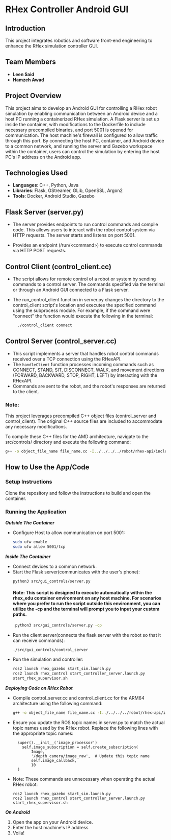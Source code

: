 
# RHex Controller Android GUI 

## Introduction
This project integrates robotics and software front-end engineering to enhance the RHex simulation controller GUI.

## Team Members
- **Leen Said**
 - **Hamzeh Awad**

## Project Overview
This project aims to develop an Android GUI for controlling a RHex robot simulation by enabling communication between an Android device and a host PC running a containerized RHex simulation. A Flask server is set up inside the container, with modifications to the Dockerfile to include necessary precompiled binaries, and port 5001 is opened for communication. The host machine's firewall is configured to allow traffic through this port. By connecting the host PC, container, and Android device to a common network, and running the server and Gazebo workspace within the container, users can control the simulation by entering the host PC's IP address on the Android app.

## Technologies Used
- **Languages**: C++, Python, Java
- **Libraries**: Flask, GStreamer, GLib, OpenSSL, Argon2
- **Tools**: Docker, Android Studio, Gazebo


## Flask Server (server.py)
- The server provides endpoints to run control commands and compile code. This allows users to interact with the robot control system via HTTP requests. The server starts and listens on port 5001.

- Provides an endpoint (/run/\<command>) to execute control commands via HTTP POST requests.

  

## Control Client (control_client.cc)
- The script allows for remote control of a robot or system by sending commands to a control server. The commands specified via the terminal or through an Android GUI connected to a Flask server.

- The run_control_client function in server.py changes the directory to the control_client script's location and executes the specified command using the subprocess module. For example, if the command were "connect" the function would execute the following in the terminal:
  ```bash
    ./control_client connect
  ```


## Control Server (control_server.cc)
- This script implements a server that handles robot control commands received over a TCP connection using the RHexAPI. 
- The `handleClient` function processes incoming commands such as CONNECT, STAND, SIT, DISCONNECT, WALK, and movement directions (FORWARD, BACKWARD, STOP, RIGHT, LEFT) by interacting with the RHexAPI.
-  Commands are sent to the robot, and the robot's responses are returned to the client.

### Note:
This project leverages precompiled C++ object files (control_server and control_client). The original C++ source files are included to accommodate any necessary modifications. 

To compile these C++ files for the AMD architecture, navigate to the src/controls/ directory and execute the following command:

  ```bash
  g++ -o object_file_name file_name.cc -I../../../../robot/rhex-api/include -I/usr/include/gstreamer-1.0 -I/usr/include/glib-2.0 -I/usr/lib/x86_64-linux-gnu/glib-2.0/include -L../../../../robot/rhex-api/lib -L/usr/lib/x86_64-linux-gnu -lrhexapi -lgstreamer-1.0 -lgobject-2.0 -lglib-2.0 -lssl -lcrypto -lgstvideo-1.0 -lgstrtp-1.0 -largon2
  ```


## How to Use the App/Code
### Setup Instructions
Clone the repository and follow the instructions to build and open the container.


### Running the Application
***Outside The Container***
- Configure Host to allow communication on port 5001:
  ```sh
  sudo ufw enable
  sudo ufw allow 5001/tcp
  ```
***Inside The Container***
- Connect devices to a common network.
- Start the Flask server(communicates with the user's phone):
  ```sh
  python3 src/gui_controls/server.py 
  ```
  #### Note: This script is designed to execute automatically within the rhex_edu container environment on any host machine. For scenarios where you prefer to run the script outside this environment, you can utilize the -cp and the terminal will prompt you to input your custom paths.
   ```sh
    python3 src/gui_controls/server.py -cp
  ```
- Run the client server(connects the flask server with the robot so that it can receive commands):
  ```sh
  ./src/gui_controls/control_server
  ```
- Run the simulation and controller:
  ```sh
  ros2 launch rhex_gazebo start_sim.launch.py 
  ros2 launch rhex_control start_controller_server.launch.py
  start_rhex_supervisor.sh
  ```


***Deploying Code on RHex Robot***
- Compile control_server.cc and control_client.cc for the ARM64 architecture using the following command:
  ```bash
  g++ -o object_file_name file_name.cc -I../../../../robot/rhex-api/include -I/usr/include/gstreamer-1.0 -I/usr/include/glib-2.0 -I/usr/lib/aarch64-linux-gnu/glib-2.0/include -L../../../../robot/rhex-api/lib -L/usr/lib/aarch64-linux-gnu -lrhexapi -lgstreamer-1.0 -lgobject-2.0 -lglib-2.0 -lssl -lcrypto -lgstvideo-1.0 -lgstrtp-1.0 -largon2
  ```

- Ensure you update the ROS topic names in server.py to match the actual topic names used by the RHex robot. Replace the following lines with the appropriate topic names:
  ```
    super().__init__('image_processor')
      self.image_subscription = self.create_subscription(
          Image,
          '/depth_camera/image_raw',  # Update this topic name
          self.image_callback,
          10
    )
  ```
- Note: These commands are unnecessary when operating the actual RHex robot:
  ```
  ros2 launch rhex_gazebo start_sim.launch.py 
  ros2 launch rhex_control start_controller_server.launch.py
  start_rhex_supervisor.sh
  ```


***On Android***
1. Open the app on your Android device.
2. Enter the host machine's IP address
3. Voila!



